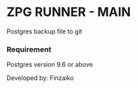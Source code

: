 # ZPG RUNNER - MAIN

Postgres backup file to git


### Requirement

Postgres version 9.6 or above

Developed by: Finzaiko

